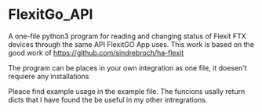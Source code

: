 # FlexitGo_API

A one-file python3 program for reading and changing status of Flexit FTX devices through the same API FlexitGO App uses. This work is based on the good work of https://github.com/sindrebroch/ha-flexit

The program can be places in your own integration as one file, it doesen't requiere any installations

Pleace find example usage in the example file. The funcions usally return dicts that I have found the be useful in my other intregrations.
